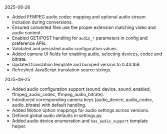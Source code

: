 <!-- version: 2025-08-26 -->

2025-08-26
- Added FFMPEG audio codec mapping and optional audio stream inclusion during conversions.
- Ensured converted files use the proper extension matching video and audio content.
- Enabled GET/POST handling for `audio_*` parameters in config and preference APIs.
- Validated and persisted audio configuration values.
- Added camera UI fields for enabling audio, selecting devices, codec and bitrate.
- Updated translation template and bumped version to 0.43.1b8.
- Refreshed JavaScript translation source strings.

2025-08-25
- Added audio configuration support (sound_device, sound_enabled, ffmpeg_audio_codec, ffmpeg_audio_bitrate).
- Introduced corresponding camera keys (audio_device, audio_codec, audio_bitrate) with default handling.
- Added Motion option mappings for audio settings across versions.
- Defined global audio defaults in settings.py.
- Added audio device enumeration and `has_audio_support` template helper.
